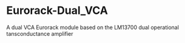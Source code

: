 # Eurorack-Dual_VCA
A dual VCA Eurorack module based on the LM13700 dual operational tansconductance amplifier
